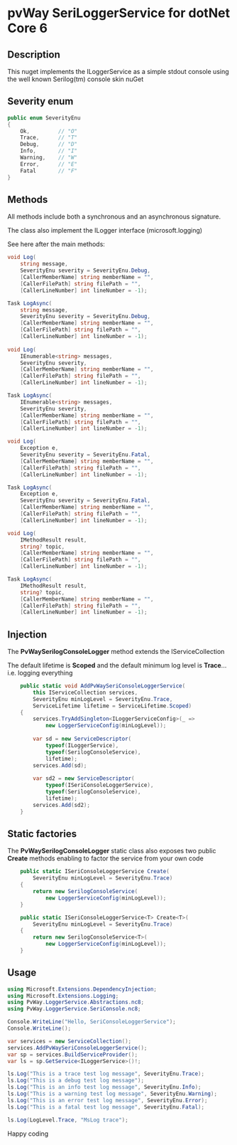 # pvWay SeriLoggerService for dotNet Core 6

## Description
This nuget implements the ILoggerService as a simple stdout console using the well known Serilog(tm) console skin nuGet

## Severity enum

``` csharp
public enum SeverityEnu
{
    Ok,         // "O"
    Trace,      // "T"
    Debug,      // "D"
    Info,       // "I"
    Warning,    // "W"
    Error,      // "E"
    Fatal       // "F"
}
```

## Methods

All methods include both a synchronous and an asynchronous signature.

The class also implement the ILogger interface (microsoft.logging)

See here after the main methods:

``` csharp
void Log(
    string message,
    SeverityEnu severity = SeverityEnu.Debug,
    [CallerMemberName] string memberName = "",
    [CallerFilePath] string filePath = "",
    [CallerLineNumber] int lineNumber = -1);

Task LogAsync(
    string message,
    SeverityEnu severity = SeverityEnu.Debug,
    [CallerMemberName] string memberName = "",
    [CallerFilePath] string filePath = "",
    [CallerLineNumber] int lineNumber = -1);
        
void Log(
    IEnumerable<string> messages,
    SeverityEnu severity,
    [CallerMemberName] string memberName = "",
    [CallerFilePath] string filePath = "",
    [CallerLineNumber] int lineNumber = -1);

Task LogAsync(
    IEnumerable<string> messages,
    SeverityEnu severity,
    [CallerMemberName] string memberName = "",
    [CallerFilePath] string filePath = "",
    [CallerLineNumber] int lineNumber = -1);

void Log(
    Exception e,
    SeverityEnu severity = SeverityEnu.Fatal,
    [CallerMemberName] string memberName = "",
    [CallerFilePath] string filePath = "",
    [CallerLineNumber] int lineNumber = -1);

Task LogAsync(
    Exception e,
    SeverityEnu severity = SeverityEnu.Fatal,
    [CallerMemberName] string memberName = "",
    [CallerFilePath] string filePath = "",
    [CallerLineNumber] int lineNumber = -1);

void Log(
    IMethodResult result,
    string? topic,
    [CallerMemberName] string memberName = "",
    [CallerFilePath] string filePath = "",
    [CallerLineNumber] int lineNumber = -1);

Task LogAsync(
    IMethodResult result,
    string? topic,
    [CallerMemberName] string memberName = "",
    [CallerFilePath] string filePath = "",
    [CallerLineNumber] int lineNumber = -1);

```

## Injection

The **PvWaySerilogConsoleLogger** method extends the IServiceCollection

The default lifetime is **Scoped** and the default minimum log level is **Trace**... i.e. logging everything

``` csharp
    public static void AddPvWaySeriConsoleLoggerService(
        this IServiceCollection services,
        SeverityEnu minLogLevel = SeverityEnu.Trace,
        ServiceLifetime lifetime = ServiceLifetime.Scoped)
    {
        services.TryAddSingleton<ILoggerServiceConfig>(_ =>
            new LoggerServiceConfig(minLogLevel));
        
        var sd = new ServiceDescriptor(
            typeof(ILoggerService),
            typeof(SerilogConsoleService),
            lifetime);
        services.Add(sd);
        
        var sd2 = new ServiceDescriptor(
            typeof(ISeriConsoleLoggerService),
            typeof(SerilogConsoleService),
            lifetime);
        services.Add(sd2);
    }
```

## Static factories

The **PvWaySerilogConsoleLogger** static class also exposes two public **Create** methods enabling to factor the service from your own code

``` csharp
    public static ISeriConsoleLoggerService Create(
        SeverityEnu minLogLevel = SeverityEnu.Trace)
    {
        return new SerilogConsoleService(
            new LoggerServiceConfig(minLogLevel));
    }

    public static ISeriConsoleLoggerService<T> Create<T>(
        SeverityEnu minLogLevel = SeverityEnu.Trace)
    {
        return new SerilogConsoleService<T>(
            new LoggerServiceConfig(minLogLevel));
    }
```


## Usage

``` csharp
using Microsoft.Extensions.DependencyInjection;
using Microsoft.Extensions.Logging;
using PvWay.LoggerService.Abstractions.nc8;
using PvWay.LoggerService.SeriConsole.nc8;

Console.WriteLine("Hello, SeriConsoleLoggerService");
Console.WriteLine();

var services = new ServiceCollection();
services.AddPvWaySeriConsoleLoggerService();
var sp = services.BuildServiceProvider();
var ls = sp.GetService<ILoggerService>()!;

ls.Log("This is a trace test log message", SeverityEnu.Trace);
ls.Log("This is a debug test log message");
ls.Log("This is an info test log message", SeverityEnu.Info);
ls.Log("This is a warning test log message", SeverityEnu.Warning);
ls.Log("This is an error test log message", SeverityEnu.Error);
ls.Log("This is a fatal test log message", SeverityEnu.Fatal);

ls.Log(LogLevel.Trace, "MsLog trace");
```

Happy coding